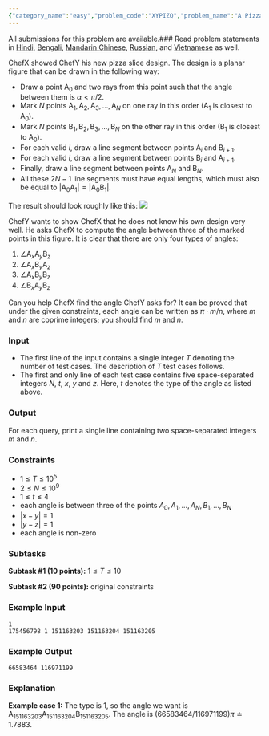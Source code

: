 ```yaml
---
{"category_name":"easy","problem_code":"XYPIZQ","problem_name":"A Pizza Slice","languages_supported":{"0":"C","1":"CPP14","2":"JAVA","3":"PYTH","4":"PYTH 3.6","5":"PYPY","6":"CS2","7":"PAS fpc","8":"PAS gpc","9":"RUBY","10":"PHP","11":"GO","12":"NODEJS","13":"HASK","14":"rust","15":"SCALA","16":"swift","17":"D","18":"PERL","19":"FORT","20":"WSPC","21":"ADA","22":"CAML","23":"ICK","24":"BF","25":"ASM","26":"CLPS","27":"PRLG","28":"ICON","29":"SCM qobi","30":"PIKE","31":"ST","32":"NICE","33":"LUA","34":"BASH","35":"NEM","36":"LISP sbcl","37":"LISP clisp","38":"SCM guile","39":"JS","40":"ERL","41":"TCL","42":"kotlin","43":"PERL6","44":"TEXT","45":"SCM chicken","46":"PYP3","47":"CLOJ","48":"COB","49":"FS"},"max_timelimit":1,"source_sizelimit":50000,"problem_author":"include_sajal","problem_tester":null,"date_added":"2-01-2019","tags":{"0":"cases","1":"easy","2":"include_sajal","3":"jan19","4":"maths","5":"taran_1407","6":"triangle"},"editorial_url":"https://discuss.codechef.com/problems/XYPIZQ","time":{"view_start_date":1547458202,"submit_start_date":1547458202,"visible_start_date":1547458202,"end_date":1735669800},"is_direct_submittable":false,"layout":"problem"}
---
```

<span class="solution-visible-txt">All submissions for this problem are available.</span>### Read problem statements in [Hindi](http://www.codechef.com/download/translated/JAN19/hindi/XYPIZQ.pdf), [Bengali](http://www.codechef.com/download/translated/JAN19/bengali/XYPIZQ.pdf), [Mandarin Chinese](http://www.codechef.com/download/translated/JAN19/mandarin/XYPIZQ.pdf), [Russian](http://www.codechef.com/download/translated/JAN19/russian/XYPIZQ.pdf), and [Vietnamese](http://www.codechef.com/download/translated/JAN19/vietnamese/XYPIZQ.pdf) as well.

ChefX showed ChefY his new pizza slice design. The design is a planar figure that can be drawn in the following way:
- Draw a point $\mathsf{A}_0$ and two rays from this point such that the angle between them is $\alpha \lt \pi/2$.
- Mark $N$ points $\mathsf{A}_1, \mathsf{A}_2, \mathsf{A}_3, \ldots, \mathsf{A}_N$ on one ray in this order ($\mathsf{A}_1$ is closest to $\mathsf{A}_0$).
- Mark $N$ points $\mathsf{B}_1, \mathsf{B}_2, \mathsf{B}_3, \ldots, \mathsf{B}_N$ on the other ray in this order ($\mathsf{B}_1$ is closest to $\mathsf{A}_0$).
- For each valid $i$, draw a line segment between points $\mathsf{A}_i$ and $\mathsf{B}_{i+1}$.
- For each valid $i$, draw a line segment between points $\mathsf{B}_i$ and $\mathsf{A}_{i+1}$.
- Finally, draw a line segment between points $\mathsf{A}_N$ and $\mathsf{B}_N$.
- All these $2N-1$ line segments must have equal lengths, which must also be equal to $|\mathsf{A}_0\mathsf{A}_1| = |\mathsf{A}_0\mathsf{B}_1|$.

The result should look roughly like this:
![](https://codechef_shared.s3.amazonaws.com/download/Images/JAN19TST/XYPIZQ/XYPIZQ.PNG)

ChefY wants to show ChefX that he does not know his own design very well. He asks ChefX to compute the angle between three of the marked points in this figure. It is clear that there are only four types of angles:
1. $\angle \mathsf{A}_x\mathsf{A}_y\mathsf{B}_z$
2. $\angle \mathsf{A}_x\mathsf{B}_y\mathsf{A}_z$
3. $\angle \mathsf{A}_x\mathsf{B}_y\mathsf{B}_z$
4. $\angle \mathsf{B}_x\mathsf{A}_y\mathsf{B}_z$

Can you help ChefX find the angle ChefY asks for? It can be proved that under the given constraints, each angle can be written as $\pi \cdot m / n$, where $m$ and $n$ are coprime integers; you should find $m$ and $n$.

### Input
- The first line of the input contains a single integer $T$ denoting the number of test cases. The description of $T$ test cases follows.
- The first and only line of each test case contains five space-separated integers $N$, $t$, $x$, $y$ and $z$. Here, $t$ denotes the type of the angle as listed above.

### Output
For each query, print a single line containing two space-separated integers $m$ and $n$.

### Constraints
- $1 \le T \le 10^5$
- $2 \le N \le 10^9$
- $1 \le t \le 4$
- each angle is between three of the points $A_0, A_1, \ldots, A_N, B_1, \ldots, B_N$
- $|x-y| = 1$
- $|y-z| = 1$
- each angle is non-zero

### Subtasks
**Subtask #1 (10 points):** $1 \le T \le 10$

**Subtask #2 (90 points):** original constraints

### Example Input
```
1
175456798 1 151163203 151163204 151163205
```

### Example Output
```
66583464 116971199
```

### Explanation
**Example case 1:** The type is $1$, so the angle we want is $\mathsf{A}_{151163203}\mathsf{A}_{151163204}\mathsf{B}_{151163205}$. The angle is $(66583464/116971199) \pi \doteq \mathrm{1.7883}$.
